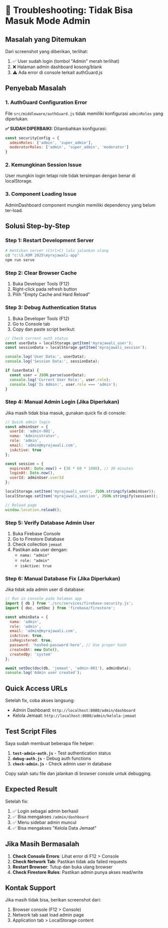 # 🔧 Troubleshooting: Tidak Bisa Masuk Mode Admin

## Masalah yang Ditemukan

Dari screenshot yang diberikan, terlihat:
1. ✅ User sudah login (tombol "Admin" merah terlihat)
2. ❌ Halaman admin dashboard kosong/blank
3. ⚠️ Ada error di console terkait authGuard.js

## Penyebab Masalah

### 1. AuthGuard Configuration Error
File `src/middleware/authGuard.js` tidak memiliki konfigurasi `adminRoles` yang diperlukan.

**✅ SUDAH DIPERBAIKI:** Ditambahkan konfigurasi:
```javascript
const securityConfig = {
  adminRoles: ['admin', 'super_admin'],
  moderatorRoles: ['admin', 'super_admin', 'moderator']
}
```

### 2. Kemungkinan Session Issue
User mungkin login tetapi role tidak tersimpan dengan benar di localStorage.

### 3. Component Loading Issue
AdminDashboard component mungkin memiliki dependency yang belum ter-load.

## Solusi Step-by-Step

### Step 1: Restart Development Server
```bash
# Hentikan server (Ctrl+C) lalu jalankan ulang
cd "c:\S.KOM 2025\myrajawali-app"
npm run serve
```

### Step 2: Clear Browser Cache
1. Buka Developer Tools (F12)
2. Right-click pada refresh button
3. Pilih "Empty Cache and Hard Reload"

### Step 3: Debug Authentication Status
1. Buka Developer Tools (F12)
2. Go to Console tab
3. Copy dan paste script berikut:

```javascript
// Check current auth status
const userData = localStorage.getItem('myrajawali_user');
const sessionData = localStorage.getItem('myrajawali_session');

console.log('User Data:', userData);
console.log('Session Data:', sessionData);

if (userData) {
  const user = JSON.parse(userData);
  console.log('Current User Role:', user.role);
  console.log('Is Admin:', user.role === 'admin');
}
```

### Step 4: Manual Admin Login (Jika Diperlukan)
Jika masih tidak bisa masuk, gunakan quick fix di console:

```javascript
// Quick admin login
const adminUser = {
  userId: 'admin-001',
  nama: 'Administrator', 
  role: 'admin',
  email: 'admin@myrajawali.com',
  isActive: true
};

const session = {
  expiresAt: Date.now() + (30 * 60 * 1000), // 30 minutes
  loginAt: Date.now(),
  userId: adminUser.userId
};

localStorage.setItem('myrajawali_user', JSON.stringify(adminUser));
localStorage.setItem('myrajawali_session', JSON.stringify(session));

// Reload page
window.location.reload();
```

### Step 5: Verify Database Admin User
1. Buka Firebase Console
2. Go to Firestore Database
3. Check collection `jemaat`
4. Pastikan ada user dengan:
   - `nama: "admin"` 
   - `role: "admin"`
   - `isActive: true`

### Step 6: Manual Database Fix (Jika Diperlukan)
Jika tidak ada admin user di database:

```javascript
// Run in console pada halaman app
import { db } from './src/services/firebase-security.js';
import { doc, setDoc } from 'firebase/firestore';

const adminData = {
  nama: 'admin',
  role: 'admin', 
  email: 'admin@myrajawali.com',
  isActive: true,
  isRegistered: true,
  password: 'hashed-password-here', // Use proper hash
  createdAt: new Date(),
  createdBy: 'system'
};

await setDoc(doc(db, 'jemaat', 'admin-001'), adminData);
console.log('Admin user created');
```

## Quick Access URLs

Setelah fix, coba akses langsung:
- Admin Dashboard: `http://localhost:8080/admin/dashboard`
- Kelola Jemaat: `http://localhost:8080/admin/kelola-jemaat`

## Test Script Files

Saya sudah membuat beberapa file helper:

1. **`test-admin-auth.js`** - Test authentication status
2. **`debug-auth.js`** - Debug auth functions
3. **`check-admin.js`** - Check admin user in database

Copy salah satu file dan jalankan di browser console untuk debugging.

## Expected Result

Setelah fix:
1. ✅ Login sebagai admin berhasil
2. ✅ Bisa mengakses `/admin/dashboard`
3. ✅ Menu sidebar admin muncul
4. ✅ Bisa mengakses "Kelola Data Jemaat"

## Jika Masih Bermasalah

1. **Check Console Errors**: Lihat error di F12 > Console
2. **Check Network Tab**: Pastikan tidak ada failed requests
3. **Restart Browser**: Tutup dan buka ulang browser
4. **Check Firestore Rules**: Pastikan admin punya akses read/write

## Kontak Support

Jika masih tidak bisa, berikan screenshot dari:
1. Browser console (F12 > Console)
2. Network tab saat load admin page
3. Application tab > LocalStorage content
